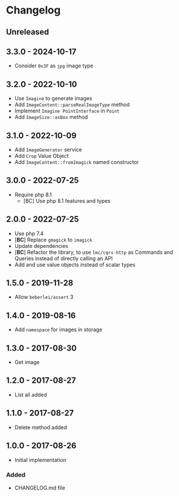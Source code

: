 # Changelog

<!-- There is always Unreleased section on the top. Subsections (Added, Changed, Fixed, Removed) should be added as needed. -->
## Unreleased

## 3.3.0 - 2024-10-17
- Consider `0x3F` as `jpg` image type

## 3.2.0 - 2022-10-10
- Use `Imagine` to generate images
- Add `ImageContent::parseRealImageType` method
- Implement `Imagine PointInterface` in `Point`
- Add `ImageSize::asBox` method

## 3.1.0 - 2022-10-09
- Add `ImageGenerator` service
- Add `Crop` Value Object
- Add `ImageContent::fromImagick` named constructor

## 3.0.0 - 2022-07-25
- Require php 8.1
    - [BC] Use php 8.1 features and types

## 2.0.0 - 2022-07-25
- Use php 7.4
- [**BC**] Replace `gmagick` to `imagick`
- Update dependencies
- [**BC**] Refactor the library, to use `lmc/cqrs-http` as Commands and Queries instead of directly calling an API
- Add and use value objects instead of scalar types

## 1.5.0 - 2019-11-28
- Allow `beberlei/assert` 3

## 1.4.0 - 2019-08-16
- Add `namespace` for images in storage

## 1.3.0 - 2017-08-30
- Get image

## 1.2.0 - 2017-08-27
- List all added

## 1.1.0 - 2017-08-27
- Delete method added

## 1.0.0 - 2017-08-26
- Initial implementation

### Added
- CHANGELOG.md file

